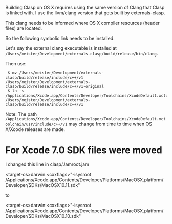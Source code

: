 Building Clasp on OS X requires using the same version of Clang that Clasp is linked with.  I use the llvm/clang version that gets built by externals-clasp.

This clang needs to be informed where OS X compiler resources (header files) are located.

So the following symbolic link needs to be installed.

Let's say the external clang executable is installed at `/Users/meister/Development/externals-clasp/build/release/bin/clang`.

Then use:  

     $ mv /Users/meister/Development/externals-clasp/build/release/include/c++/v1 /Users/meister/Development/externals-clasp/build/release/include/c++/v1-original  
     $ ln -s /Applications/Xcode.app/Contents/Developer/Toolchains/XcodeDefault.xctoolchain/usr/include/c++/v1 /Users/meister/Development/externals-clasp/build/release/include/c++/v1

Note: The path `/Applications/Xcode.app/Contents/Developer/Toolchains/XcodeDefault.xctoolchain/usr/include/c++/v1` may change from time to time when OS X/Xcode releases are made.

# For Xcode 7.0  SDK files were moved
I changed this line in clasp/Jamroot.jam

&lt;target-os&gt;darwin:&lt;cxxflags&gt;"-isysroot /Applications/Xcode.app/Contents/Developer/Platforms/MacOSX.platform/Developer/SDKs/MacOSX10.11.sdk"

to 

&lt;target-os&gt;darwin:&lt;cxxflags&gt;"-isysroot /Applications/Xcode.app/Contents/Developer/Platforms/MacOSX.platform/Developer/SDKs/MacOSX10.10.sdk"
